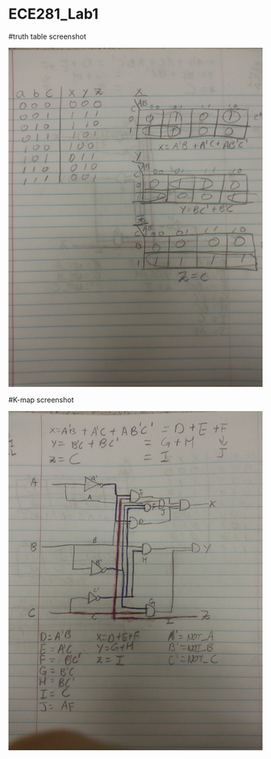 ECE281_Lab1
===========


#truth table screenshot

![Screenshot](Truth_Table.jpg)

#K-map screenshot

![Screenshot](k-map_diagram.jpg)
